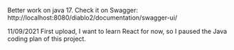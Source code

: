 Better work on java 17. Check it on Swagger: http://localhost:8080/diablo2/documentation/swagger-ui/

11/09/2021
First upload, I want to learn React for now, so I paused the Java coding plan of this project.
